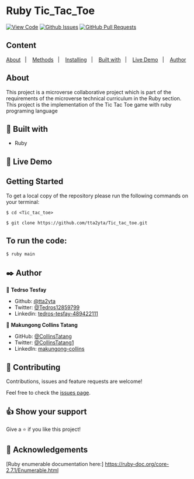 # Ruby Tic_Tac_Toe
  
[![View Code](https://img.shields.io/badge/View%20-Code-green)](https://github.com/tta2yta/Tic_tac_toe/tree/feature_branch)
[![Github Issues](https://img.shields.io/badge/GitHub-Issues-orange)](https://github.com/tta2yta/Tic_tac_toe/issues)
[![GitHub Pull Requests](https://img.shields.io/badge/GitHub-Pull%20Requests-blue)](https://github.com/tta2yta/Tic_tac_toe/pull/)

## Content

<a text-align="center" href="#about">About</a>&nbsp;&nbsp;&nbsp;|&nbsp;&nbsp;&nbsp;
<a href="#method">Methods</a>&nbsp;&nbsp;&nbsp;|&nbsp;&nbsp;&nbsp;
<a href="#ins">Installing</a>&nbsp;&nbsp;&nbsp;|&nbsp;&nbsp;&nbsp;
<a href="#with">Built with</a>&nbsp;&nbsp;&nbsp;|&nbsp;&nbsp;&nbsp;
<a href="#ldl">Live Demo</a>&nbsp;&nbsp;&nbsp;|&nbsp;&nbsp;&nbsp;
<a href="#author">Author</a>

## About <a name = "about"></a>
This project is a microverse collaborative project which is part of the requirements of the microverse technical curriculum in the Ruby section.
This project is the implementation of the Tic Tac Toe game with ruby programing language


## 🔧 Built with<a name = "with"></a>

- Ruby


## 🔴 Live Demo <a name = "ldl"></a>

## Getting Started

To get a local copy of the repository please run the following commands on your terminal:

```
$ cd <Tic_tac_toe>
```

```
$ git clone https://github.com/tta2yta/Tic_tac_toe.git
```

## To run the code:

```
$ ruby main
```

## ✒️  Author <a name = "author"></a>

👤 **Tedrso Tesfay**

- Github: [@tta2yta](https://github.com/tta2yta)
- Twitter: [@Tedros12859799](https://twitter.com/Tedros12859799)
- Linkedin: [tedros-tesfay-489422111](https://www.linkedin.com/in/tedros-tesfay-489422111/)

👤 **Makungong Collins Tatang**

- GitHub: [@CollinsTatang](https://github.com/CollinsTatang)
- Twitter: [@CollinsTatang1](https://twitter.com/CollinsTatang1)
- LinkedIn: [makungong-collins](https://www.linkedin.com/in/makungong-collins-b43260190/)

## 🤝 Contributing

Contributions, issues and feature requests are welcome!

Feel free to check the [issues page](https://github.com/tta2yta/Tic_tac_toe/issues).


## 👍 Show your support

Give a ⭐️ if you like this project!

## :clap: Acknowledgements
[Ruby enumerable documentation here:] https://ruby-doc.org/core-2.7.1/Enumerable.html

</div>
